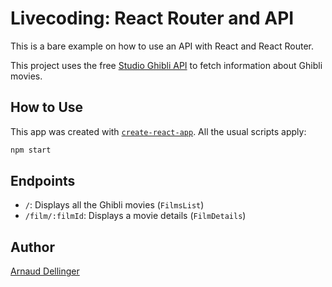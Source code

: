 # Livecoding: React Router and API

This is a bare example on how to use an API with React and React Router.

This project uses the free [Studio Ghibli API](https://ghibliapi.herokuapp.com/) to fetch information about Ghibli movies.

## How to Use

This app was created with [`create-react-app`](https://github.com/facebook/create-react-app). All the usual scripts apply:

```bash
npm start
```

## Endpoints

- `/`: Displays all the Ghibli movies (`FilmsList`)
- `/film/:filmId`: Displays a movie details (`FilmDetails`)

## Author

[Arnaud Dellinger](https://github.com/eveningkid)
